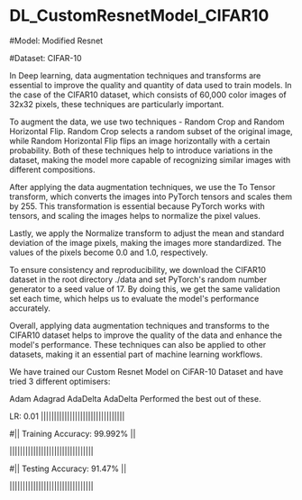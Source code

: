 # DL_CustomResnetModel_CIFAR10

#Model: Modified Resnet 

#Dataset: CIFAR-10

In Deep learning, data augmentation techniques and transforms are essential to improve the quality and quantity of data used to train models. In the case of the CIFAR10 dataset, which consists of 60,000 color images of 32x32 pixels, these techniques are particularly important.

To augment the data, we use two techniques - Random Crop and Random Horizontal Flip. Random Crop selects a random subset of the original image, while Random Horizontal Flip flips an image horizontally with a certain probability. Both of these techniques help to introduce variations in the dataset, making the model more capable of recognizing similar images with different compositions.

After applying the data augmentation techniques, we use the To Tensor transform, which converts the images into PyTorch tensors and scales them by 255. This transformation is essential because PyTorch works with tensors, and scaling the images helps to normalize the pixel values.

Lastly, we apply the Normalize transform to adjust the mean and standard deviation of the image pixels, making the images more standardized. The values of the pixels become 0.0 and 1.0, respectively.

To ensure consistency and reproducibility, we download the CIFAR10 dataset in the root directory ./data and set PyTorch's random number generator to a seed value of 17. By doing this, we get the same validation set each time, which helps us to evaluate the model's performance accurately.

Overall, applying data augmentation techniques and transforms to the CIFAR10 dataset helps to improve the quality of the data and enhance the model's performance. These techniques can also be applied to other datasets, making it an essential part of machine learning workflows.

We have trained our Custom Resnet Model on CiFAR-10 Dataset and have tried 3 different optimisers:

Adam
Adagrad
AdaDelta
AdaDelta Performed the best out of these.



LR: 0.01 
||||||||||||||||||||||||||||||||


#|| Training Accuracy: 99.992% ||


||||||||||||||||||||||||||||||||

#|| Testing Accuracy: 91.47%   ||


||||||||||||||||||||||||||||||||
